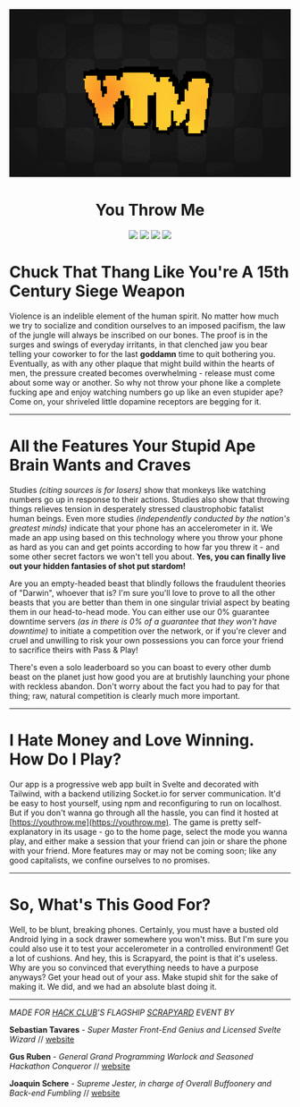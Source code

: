 <div align="center">

<img height="300" src="https://raw.githubusercontent.com/gusruben/you-throw-me/master/frontend/static/logoanim.gif" alt="YTM">

<!-- for a divider line -->
<h1 align="center">You Throw Me</h1>

<!-- shields -->
[![][contributors-shield]][contributors-link]
[![][stars-shield]][stars-link]
[![][issues-shield]][issues-link]
[![][pulls-shield]][pulls-link]

</div>

# Chuck That Thang Like You're A 15th Century Siege Weapon

Violence is an indelible element of the human spirit. No matter how much we try to socialize and condition ourselves to an imposed pacifism, the law of the jungle will always be inscribed on our bones. The proof is in the surges and swings of everyday irritants, in that clenched jaw you bear telling your coworker to for the last **goddamn** time to quit bothering you. Eventually, as with any other plaque that might build within the hearts of men, the pressure created becomes overwhelming - release must come about some way or another. So why not throw your phone like a complete fucking ape and enjoy watching numbers go up like an even stupider ape? Come on, your shriveled little dopamine receptors are begging for it.

---

# All the Features Your Stupid Ape Brain Wants and Craves

Studies *(citing sources is for losers)* show that monkeys like watching numbers go up in response to their actions. Studies also show that throwing things relieves tension in desperately stressed claustrophobic fatalist human beings. Even more studies *(independently conducted by the nation's greatest minds)* indicate that your phone has an accelerometer in it. We made an app using based on this technology where you throw your phone as hard as you can and get points according to how far you threw it - and some other secret factors we won't tell you about. **Yes, you can finally live out your hidden fantasies of shot put stardom!**

Are you an empty-headed beast that blindly follows the fraudulent theories of "Darwin", whoever that is? I'm sure you'll love to prove to all the other beasts that you are better than them in one singular trivial aspect by beating them in our head-to-head mode. You can either use our 0% guarantee downtime servers *(as in there is 0% of a guarantee that they won't have downtime)* to initiate a competition over the network, or if you're clever and cruel and unwilling to risk your own possessions you can force your friend to sacrifice theirs with Pass & Play! 

There's even a solo leaderboard so you can boast to every other dumb beast on the planet just how good you are at brutishly launching your phone with reckless abandon. Don't worry about the fact you had to pay for that thing; raw, natural competition is clearly much more important.

---

# I Hate Money and Love Winning. How Do I Play?

Our app is a progressive web app built in Svelte and decorated with Tailwind, with a backend utilizing Socket.io for server communication. It'd be easy to host yourself, using npm and reconfiguring to run on localhost. But if you don't wanna go through all the hassle, you can find it hosted at [https://youthrow.me](https://youthrow.me). The game is pretty self-explanatory in its usage - go to the home page, select the mode you wanna play, and either make a session that your friend can join or share the phone with your friend. More features may or may not be coming soon; like any good capitalists, we confine ourselves to no promises.

---

# So, What's This Good For?

Well, to be blunt, breaking phones. Certainly, you must have a busted old Android lying in a sock drawer somewhere you won't miss. But I'm sure you could also use it to test your accelerometer in a controlled environment! Get a lot of cushions. And hey, this is Scrapyard, the point is that it's useless. Why are you so convinced that everything needs to have a purpose anyways? Get your head out of your ass. Make stupid shit for the sake of making it. We did, and we had an absolute blast doing it.

---
*MADE FOR [HACK CLUB](hackclub.com)'S FLAGSHIP [SCRAPYARD](scrapyard.hackclub.com) EVENT BY*

**Sebastian Tavares** - *Super Master Front-End Genius and Licensed Svelte Wizard* // [website](xdagging.github.io)

**Gus Ruben** - *General Grand Programming Warlock and Seasoned Hackathon Conqueror* // [website](gus.ink)

**Joaquin Schere** - *Supreme Jester, in charge of Overall Buffoonery and Back-end Fumbling* // [website](jschere.com)




[contributors-shield]: https://img.shields.io/github/contributors/gusruben/you-throw-me?style=flat-square&labelColor=%23232529&color=%2326CB54
[contributors-link]: https://github.com/gusruben/you-throw-me/graphs/contributors
[stars-shield]: https://img.shields.io/github/stars/gusruben/you-throw-me?style=flat-square&labelColor=%23232529&color=%23F4EC61
[stars-link]: ttps://github.com/gusruben/you-throw-me/stargazers
[issues-shield]: https://img.shields.io/github/issues/gusruben/you-throw-me?style=flat-square&labelColor=%23232529&color=%23D73636
[issues-link]: https://github.com/gusruben/you-throw-me/issues
[pulls-shield]: https://img.shields.io/github/issues-pr/gusruben/you-throw-me?style=flat-square&labelColor=%23232529&color=%233995FF
[pulls-link]: https://github.com/gusruben/you-throw-me/pulls
